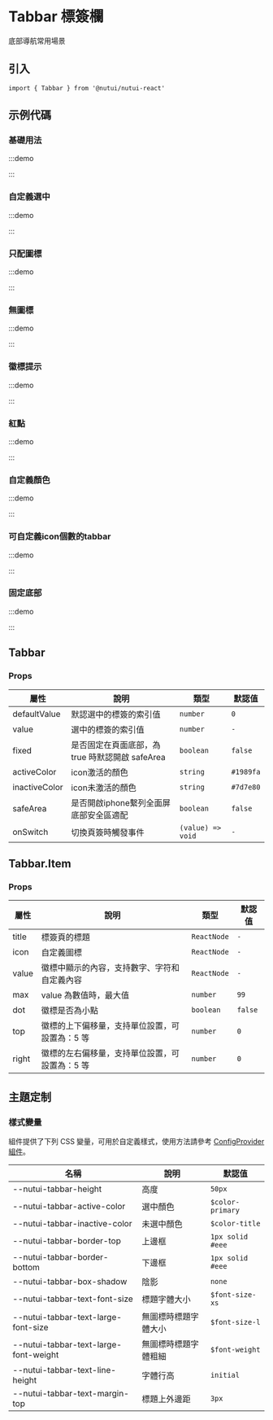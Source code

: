# Tabbar 標簽欄

底部導航常用場景

## 引入

```tsx
import { Tabbar } from '@nutui/nutui-react'
```

## 示例代碼

### 基礎用法

:::demo

<CodeBlock src='h5/demo1.tsx'></CodeBlock>

:::

### 自定義選中

:::demo

<CodeBlock src='h5/demo2.tsx'></CodeBlock>

:::

### 只配圖標

:::demo

<CodeBlock src='h5/demo3.tsx'></CodeBlock>

:::

### 無圖標

:::demo

<CodeBlock src='h5/demo4.tsx'></CodeBlock>

:::

### 徽標提示

:::demo

<CodeBlock src='h5/demo5.tsx'></CodeBlock>

:::

### 紅點

:::demo

<CodeBlock src='h5/demo6.tsx'></CodeBlock>

:::

### 自定義顏色

:::demo

<CodeBlock src='h5/demo7.tsx'></CodeBlock>

:::

### 可自定義icon個數的tabbar

:::demo

<CodeBlock src='h5/demo8.tsx'></CodeBlock>

:::

### 固定底部

:::demo

<CodeBlock src='h5/demo9.tsx'></CodeBlock>

:::

## Tabbar

### Props

| 屬性 | 說明 | 類型 | 默認值 |
| --- | --- | --- | --- |
| defaultValue | 默認選中的標簽的索引值 | `number` | `0` |
| value | 選中的標簽的索引值 | `number` | `-` |
| fixed | 是否固定在頁面底部，為 true 時默認開啟 safeArea | `boolean` | `false` |
| activeColor | icon激活的顏色 | `string` | `#1989fa` |
| inactiveColor | icon未激活的顏色 | `string` | `#7d7e80` |
| safeArea | 是否開啟iphone繫列全面屏底部安全區適配 | `boolean` | `false` |
| onSwitch | 切換頁簽時觸發事件 | `(value) => void` | `-` |

## Tabbar.Item

### Props

| 屬性 | 說明 | 類型 | 默認值 |
| --- | --- | --- | --- |
| title | 標簽頁的標題 | `ReactNode` | `-` |
| icon | 自定義圖標 | `ReactNode` | `-` |
| value | 徽標中顯示的內容，支持數字、字符和自定義內容 | `ReactNode` | `-` |
| max | value 為數值時，最大值 | `number` | `99` |
| dot | 徽標是否為小點 | `boolean` | `false` |
| top | 徽標的上下偏移量，支持單位設置，可設置為：5 等 | `number` | `0` |
| right | 徽標的左右偏移量，支持單位設置，可設置為：5 等 | `number` | `0` |

## 主題定制

### 樣式變量

組件提供了下列 CSS 變量，可用於自定義樣式，使用方法請參考 [ConfigProvider 組件](#/zh-CN/component/configprovider)。

| 名稱 | 說明 | 默認值 |
| --- | --- | --- |
| \--nutui-tabbar-height | 高度 | `50px` |
| \--nutui-tabbar-active-color | 選中顏色 | `$color-primary` |
| \--nutui-tabbar-inactive-color | 未選中顏色 | `$color-title` |
| \--nutui-tabbar-border-top | 上邊框 | `1px solid #eee` |
| \--nutui-tabbar-border-bottom | 下邊框 | `1px solid #eee` |
| \--nutui-tabbar-box-shadow | 陰影 | `none` |
| \--nutui-tabbar-text-font-size | 標題字體大小 | `$font-size-xs` |
| \--nutui-tabbar-text-large-font-size | 無圖標時標題字體大小 | `$font-size-l` |
| \--nutui-tabbar-text-large-font-weight | 無圖標時標題字體粗細 | `$font-weight` |
| \--nutui-tabbar-text-line-height | 字體行高 | `initial` |
| \--nutui-tabbar-text-margin-top | 標題上外邊距 | `3px` |
